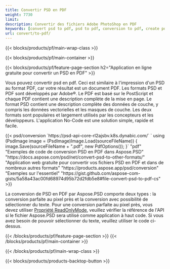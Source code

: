 ```yaml
---
title: Convertir PSD en PDF
weight: 7730
limit: 
description: Convertir des fichiers Adobe PhotoShop en PDF
keywords: [convert psd to pdf, psd to pdf, conversion to pdf, create pdf from psd, print psd as pdf]
url: convert/to-pdf/
---
```


{{< blocks/products/pf/main-wrap-class >}}

{{< blocks/products/pf/main-container >}}

{{< blocks/products/pf/feature-page-section h2="Application en ligne gratuite pour convertir un PSD en PDF" >}}
<p>Vous pouvez convertir psd en pdf. Ceci est similaire à l'impression d'un PSD au format PDF, car votre résultat est un document PDF. Les formats PSD et PDF sont développés par Adobe®. Le PDF est basé sur le PostScript et chaque PDF contient une description complète de la mise en page. Le format PSD contient une description complète des données de couche, y compris les données vectorielles et les masques de couche. Les deux formats sont populaires et largement utilisés par les concepteurs et les développeurs. L'application No-Code est une solution simple, rapide et facile.</p>
{{< psd/conversion `https://psd-api-core-rl2ajsbv.k8s.dynabic.com/` 
`    using (PsdImage image = (PsdImage)Image.Load(sourceFileName))
    {
        image.Save(sourceFileName + ".pdf", new PdfOptions());
    }` 
	"pdf" 
"Exemples de code de conversion PSD en PDF dans Aspose.PSD"  "https://docs.aspose.com/psd/net/convert-psd-to-other-formats/" 
"Application web gratuite pour convertir vos fichiers PSD en PDF et dans de nombreux autres formats" "https://products.aspose.app/psd/conversion" 
"Exemples sur l'essentiel" "https://gist.github.com/aspose-com-gists/5a58a43ac00fd68974d95b72d2fdb5e8#file-convert-psd-to-pdf-cs" >}}
<p>La conversion de PSD en PDF par Aspose.PSD comporte deux types : la conversion parfaite au pixel près et la conversion avec possibilité de sélectionner du texte. Pour une conversion parfaite au pixel près, vous devez utiliser <a href="https://reference.aspose.com/psd/net/aspose.psd.imageloadoptions/psdloadoptions/readonlymode/">Propriété ReadOnlyMode</a>, veuillez vérifier la référence de l'API si le fichier Aspose.PSD sera utilisé comme application à haut code. Si vous avez besoin de pouvoir sélectionner du texte, veuillez utiliser le code ci-dessus.</p>
{{< /blocks/products/pf/feature-page-section >}}
{{< /blocks/products/pf/main-container >}}


{{< /blocks/products/pf/main-wrap-class >}}

{{< blocks/products/products-backtop-button >}}
